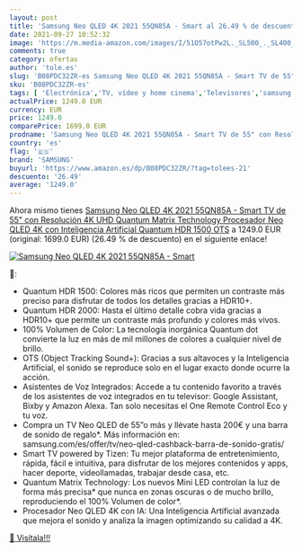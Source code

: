 ```yaml
---
layout: post
title: 'Samsung Neo QLED 4K 2021 55QN85A - Smart al 26.49 % de descuento'
date: 2021-09-27 10:52:32
image: 'https://m.media-amazon.com/images/I/51O57otPw2L._SL500_._SL400_.jpg'
comments: true
category: ofertas
author: 'tole.es'
slug: 'B08PDC32ZR-es Samsung Neo QLED 4K 2021 55QN85A - Smart TV de 55" con...'
sku: 'B08PDC32ZR-es'
tags: [ 'Electrónica','TV, vídeo y home cinema','Televisores','samsung','smart','tv', ]
actualPrice: 1249.0 EUR
currency: EUR
price: 1249.0
comparePrice: 1699.0 EUR
prodname: 'Samsung Neo QLED 4K 2021 55QN85A - Smart TV de 55" con Resolución 4K UHD  Quantum Matrix Technology  Procesador Neo QLED 4K con Inteligencia Artificial  Quantum HDR 1500  OTS'
country: 'es'
flag: '🇪🇸'
brand: 'SAMSUNG'
buyurl: 'https://www.amazon.es/dp/B08PDC32ZR/?tag=tolees-21'
descuento: '26.49'
average: '1249.0'
---
```


Ahora mismo tienes [Samsung Neo QLED 4K 2021 55QN85A - Smart TV de 55" con Resolución 4K UHD  Quantum Matrix Technology  Procesador Neo QLED 4K con Inteligencia Artificial  Quantum HDR 1500  OTS](https://www.amazon.es/dp/B08PDC32ZR/?tag=tolees-21) a 1249.0 EUR (original: 1699.0 EUR) (26.49 %  de descuento) en el siguiente enlace!

[![Samsung Neo QLED 4K 2021 55QN85A - Smart](https://m.media-amazon.com/images/I/51O57otPw2L._SL500_._SL400_.jpg)](https://www.amazon.es/dp/B08PDC32ZR/?tag=tolees-21)

🔎:

- Quantum HDR 1500: Colores más ricos que permiten un contraste más preciso para disfrutar de todos los detalles gracias a HDR10+.
- Quantum HDR 2000: Hasta el último detalle cobra vida gracias a HDR10+ que permite un contraste más profundo y colores más vivos.
- 100% Volumen de Color: La tecnología inorgánica Quantum dot convierte la luz en más de mil millones de colores a cualquier nivel de brillo.
- OTS (Object Tracking Sound+): Gracias a sus altavoces y la Inteligencia Artificial, el sonido se reproduce solo en el lugar exacto donde ocurre la acción.
- Asistentes de Voz Integrados: Accede a tu contenido favorito a través de los asistentes de voz integrados en tu televisor: Google Assistant, Bixby y Amazon Alexa. Tan solo necesitas el One Remote Control Eco y tu voz.
- Compra un TV Neo QLED de 55”o más y llévate hasta 200€ y una barra de sonido de regalo*. Más información en: samsung.com/es/offer/tv/neo-qled-cashback-barra-de-sonido-gratis/
- Smart TV powered by Tizen: Tu mejor plataforma de entretenimiento, rápida, fácil e intuitiva, para disfrutar de los mejores contenidos y apps, hacer deporte, videollamadas, trabajar desde casa, etc.
- Quantum Matrix Technology: Los nuevos Mini LED controlan la luz de forma más precisa* que nunca en zonas oscuras o de mucho brillo, reproduciendo el 100% Volumen de color*.
- Procesador Neo QLED 4K con IA: Una Inteligencia Artificial avanzada que mejora el sonido y analiza la imagen optimizando su calidad a 4K.

[🛒 Visítala!!!](https://www.amazon.es/dp/B08PDC32ZR/?tag=tolees-21)
